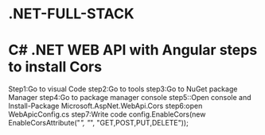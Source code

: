 # .NET-FULL-STACK
C# .NET WEB API  with Angular
steps to install Cors
==============================
Step1:Go to visual Code 
step2:Go to tools
step3:Go to NuGet package Manager
step4:Go to package manager console
step5::Open  console and Install-Package Microsoft.AspNet.WebApi.Cors
step6:open WebApicConfig.cs
step7:Write code    config.EnableCors(new EnableCorsAttribute("*", "*", "GET,POST,PUT,DELETE"));

